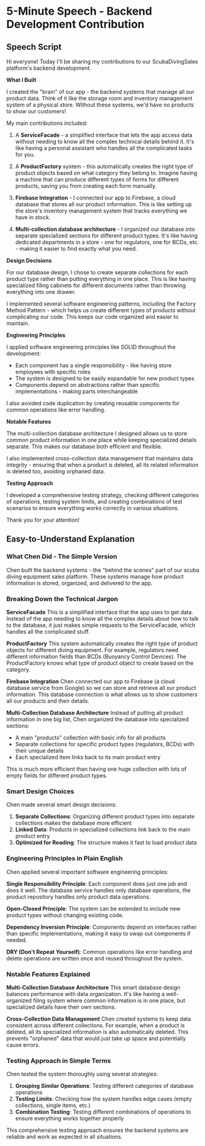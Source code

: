 # 5-Minute Speech - Backend Development Contribution

## Speech Script

Hi everyone! Today I'll be sharing my contributions to our ScubaDivingSales platform's backend development.

**What I Built**

I created the "brain" of our app - the backend systems that manage all our product data. Think of it like the storage room and inventory management system of a physical store. Without these systems, we'd have no products to show our customers!

My main contributions included:

1. A **ServiceFacade** - a simplified interface that lets the app access data without needing to know all the complex technical details behind it. It's like having a personal assistant who handles all the complicated tasks for you.

2. A **ProductFactory** system - this automatically creates the right type of product objects based on what category they belong to. Imagine having a machine that can produce different types of forms for different products, saving you from creating each form manually.

3. **Firebase Integration** - I connected our app to Firebase, a cloud database that stores all our product information. This is like setting up the store's inventory management system that tracks everything we have in stock.

4. **Multi-collection database architecture** - I organized our database into separate specialized sections for different product types. It's like having dedicated departments in a store - one for regulators, one for BCDs, etc. - making it easier to find exactly what you need.

**Design Decisions**

For our database design, I chose to create separate collections for each product type rather than putting everything in one place. This is like having specialized filing cabinets for different documents rather than throwing everything into one drawer.

I implemented several software engineering patterns, including the Factory Method Pattern - which helps us create different types of products without complicating our code. This keeps our code organized and easier to maintain.

**Engineering Principles**

I applied software engineering principles like SOLID throughout the development:

- Each component has a single responsibility - like having store employees with specific roles
- The system is designed to be easily expandable for new product types
- Components depend on abstractions rather than specific implementations - making parts interchangeable

I also avoided code duplication by creating reusable components for common operations like error handling.

**Notable Features**

The multi-collection database architecture I designed allows us to store common product information in one place while keeping specialized details separate. This makes our database both efficient and flexible.

I also implemented cross-collection data management that maintains data integrity - ensuring that when a product is deleted, all its related information is deleted too, avoiding orphaned data.

**Testing Approach**

I developed a comprehensive testing strategy, checking different categories of operations, testing system limits, and creating combinations of test scenarios to ensure everything works correctly in various situations.

Thank you for your attention!

## Easy-to-Understand Explanation

### What Chen Did - The Simple Version

Chen built the backend systems - the "behind the scenes" part of our scuba diving equipment sales platform. These systems manage how product information is stored, organized, and delivered to the app.

### Breaking Down the Technical Jargon

**ServiceFacade**
This is a simplified interface that the app uses to get data. Instead of the app needing to know all the complex details about how to talk to the database, it just makes simple requests to the ServiceFacade, which handles all the complicated stuff.

**ProductFactory**
This system automatically creates the right type of product objects for different diving equipment. For example, regulators need different information fields than BCDs (Buoyancy Control Devices). The ProductFactory knows what type of product object to create based on the category.

**Firebase Integration**
Chen connected our app to Firebase (a cloud database service from Google) so we can store and retrieve all our product information. This database connection is what allows us to show customers all our products and their details.

**Multi-Collection Database Architecture**
Instead of putting all product information in one big list, Chen organized the database into specialized sections:
- A main "products" collection with basic info for all products
- Separate collections for specific product types (regulators, BCDs) with their unique details
- Each specialized item links back to its main product entry

This is much more efficient than having one huge collection with lots of empty fields for different product types.

### Smart Design Choices

Chen made several smart design decisions:
1. **Separate Collections**: Organizing different product types into separate collections makes the database more efficient
2. **Linked Data**: Products in specialized collections link back to the main product entry
3. **Optimized for Reading**: The structure makes it fast to load product data

### Engineering Principles in Plain English

Chen applied several important software engineering principles:

**Single Responsibility Principle**: Each component does just one job and does it well. The database service handles only database operations, the product repository handles only product data operations.

**Open-Closed Principle**: The system can be extended to include new product types without changing existing code.

**Dependency Inversion Principle**: Components depend on interfaces rather than specific implementations, making it easy to swap out components if needed.

**DRY (Don't Repeat Yourself)**: Common operations like error handling and delete operations are written once and reused throughout the system.

### Notable Features Explained

**Multi-Collection Database Architecture**
This smart database design balances performance with data organization. It's like having a well-organized filing system where common information is in one place, but specialized details have their own sections.

**Cross-Collection Data Management**
Chen created systems to keep data consistent across different collections. For example, when a product is deleted, all its specialized information is also automatically deleted. This prevents "orphaned" data that would just take up space and potentially cause errors.

### Testing Approach in Simple Terms

Chen tested the system thoroughly using several strategies:
1. **Grouping Similar Operations**: Testing different categories of database operations
2. **Testing Limits**: Checking how the system handles edge cases (empty collections, single items, etc.)
3. **Combination Testing**: Testing different combinations of operations to ensure everything works together properly

This comprehensive testing approach ensures the backend systems are reliable and work as expected in all situations. 